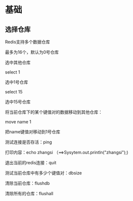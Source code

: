 # 基础

## 选择仓库

Redis支持多个数据仓库

最多为16个，默认为0号仓库

选中其他仓库

select 1

选中1号仓库

select 15

选中15号仓库

将当前仓库下的某个键值对的数据移动到其他仓库：

move name 1

把name键值对移动到1号仓库

测试连接是否存活：ping

打印内容：echo zhangsi  （==>Sysytem.out.println("zhangsi");)

退出当前的redis连接：quit

测试当前仓库中有多少个键值对：dbsize

清除当前仓库：flushdb

清除所有的仓库：flushall

